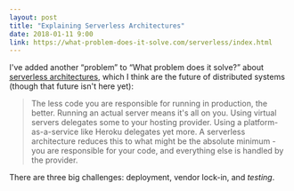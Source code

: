 ```yaml
---
layout: post
title: "Explaining Serverless Architectures"
date: 2018-01-11 9:00
link: https://what-problem-does-it-solve.com/serverless/index.html
---
```


I've added another “problem” to “What problem does it solve?” about [serverless architectures][link], which I think are
the future of distributed systems (though that future isn't here yet):

> The less code you are responsible for running in production, the better. Running an actual server means it's all on you. Using virtual servers delegates some to your hosting provider. Using a platform-as-a-service like Heroku delegates yet more. A serverless architecture reduces this to what might be the absolute minimum - you are responsible for your code, and everything else is handled by the provider.

There are three big challenges: deployment, vendor lock-in, and *testing*.

[link]: https://what-problem-does-it-solve.com/serverless/index.html
